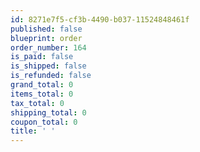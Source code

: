 ```yaml
---
id: 8271e7f5-cf3b-4490-b037-11524848461f
published: false
blueprint: order
order_number: 164
is_paid: false
is_shipped: false
is_refunded: false
grand_total: 0
items_total: 0
tax_total: 0
shipping_total: 0
coupon_total: 0
title: ' '
---
```

